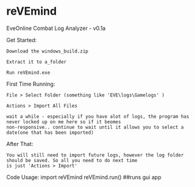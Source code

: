 reVEmind
========

EveOnline Combat Log Analyzer - v0.1a


  Get Started:


    Download the windows_build.zip
    
    Extract it to a_folder
    
    Run reVEmind.exe
  
  
  
  First Time Running:
  
  
    File > Select Folder (something like 'EVE\logs\Gamelogs' )
    
    Actions > Import All Files
    
    wait a while - especially if you have alot of logs, the program has never locked up on me here so if it beomes
    non-responsive.. continue to wait until it allows you to select a date(one that has been imported)
  
  After That:
  
    You will still need to import future logs, however the log folder should be saved. So all you need to do next time
    is just 'Actions > Import'
    
    


  Code Usage:
     import reVEmind
     reVEmind.run() ##runs gui app

<script>
  (function(i,s,o,g,r,a,m){i['GoogleAnalyticsObject']=r;i[r]=i[r]||function(){
  (i[r].q=i[r].q||[]).push(arguments)},i[r].l=1*new Date();a=s.createElement(o),
  m=s.getElementsByTagName(o)[0];a.async=1;a.src=g;m.parentNode.insertBefore(a,m)
  })(window,document,'script','//www.google-analytics.com/analytics.js','ga');

  ga('create', 'UA-49779848-2', 'github.com');
  ga('send', 'pageview');

</script>

